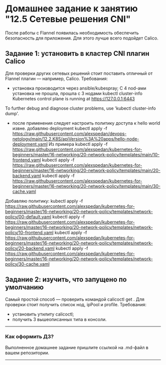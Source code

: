 # Домашнее задание к занятию "12.5 Сетевые решения CNI"
После работы с Flannel появилась необходимость обеспечить безопасность для приложения. Для этого лучше всего подойдет Calico.
## Задание 1: установить в кластер CNI плагин Calico
Для проверки других сетевых решений стоит поставить отличный от Flannel плагин — например, Calico. Требования: 
* установка производится через ansible/kubespray;
C 4 nod-ами установка не прошла, прошла с 3 нодами
kubectl cluster-info
Kubernetes control plane is running at https://127.0.0.1:6443

To further debug and diagnose cluster problems, use 'kubectl cluster-info dump'.
* после применения следует настроить политику доступа к hello world извне.
добавляю deployment 
kubectl apply -f https://raw.githubusercontent.com/alexspedan/devops-netology/main/12.2.K8S/apiVersion%3A%20apps/hello-node-deployment.yaml
Из примера
 kubectl apply -f https://raw.githubusercontent.com/alexspedan/kubernetes-for-beginners/master/16-networking/20-network-policy/templates/main/10-frontend.yaml
 kubectl apply -f https://raw.githubusercontent.com/alexspedan/kubernetes-for-beginners/master/16-networking/20-network-policy/templates/main/20-backend.yaml
 kubectl apply -f https://raw.githubusercontent.com/alexspedan/kubernetes-for-beginners/master/16-networking/20-network-policy/templates/main/30-cache.yaml

Добавляю политику:
 kubectl apply -f https://raw.githubusercontent.com/alexspedan/kubernetes-for-beginners/master/16-networking/20-network-policy/templates/network-policy/00-default.yaml
 kubectl apply -f https://raw.githubusercontent.com/alexspedan/kubernetes-for-beginners/master/16-networking/20-network-policy/templates/network-policy/10-frontend.yaml
 kubectl apply -f https://raw.githubusercontent.com/alexspedan/kubernetes-for-beginners/master/16-networking/20-network-policy/templates/network-policy/20-backend.yaml
 kubectl apply -f https://raw.githubusercontent.com/alexspedan/kubernetes-for-beginners/master/16-networking/20-network-policy/templates/network-policy/30-cache.yaml

## Задание 2: изучить, что запущено по умолчанию
Самый простой способ — проверить командой calicoctl get <type>. Для проверки стоит получить список нод, ipPool и profile.
Требования: 
* установить утилиту calicoctl;
* получить 3 вышеописанных типа в консоли.

---

### Как оформить ДЗ?

Выполненное домашнее задание пришлите ссылкой на .md-файл в вашем репозитории.

---